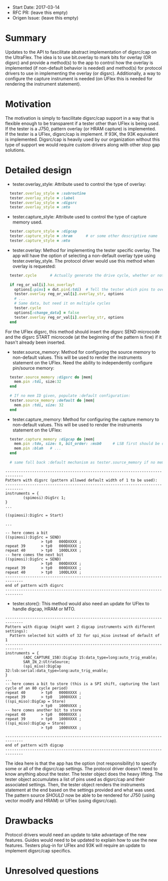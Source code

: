 - Start Date: 2017-03-14
- RFC PR: (leave this empty)
- Origen Issue: (leave this empty)

# Summary

Updates to the API to fascilitate abstract implementation of digsrc/cap
on the UltraFlex.  The idea is to use bit.overlay to mark bits for overlay 
(OR digsrc) and provide a method(s) to the app to control how the overlay 
is implemented (if non-default behavior is needed) and method(s) for
protocol drivers to use in implementing the overlay (or digsrc).  Additionally,
a way to configure the capture instrument is needed (on UFlex this is needed for 
rendering the instrument statement).

# Motivation

The motivation is simply to fascilitate digsrc/cap support in a way that is
flexible enough to be transparent if a tester other than UFlex is being
used. If the tester is a J750, pattern overlay (or HRAM capture) is implemented.  
If the tester is a UFlex, digsrc/cap is implement.  If 93K, the 93K equivalent is
implemented.  Digsrc/cap is heavily used by our organization without this type
of support we would require custom drivers along with other stop gap solutions.

# Detailed design

- tester.overlay_style:
Attribute used to control the type of overlay:
~~~ruby
  tester.overlay_style = :subroutine
  tester.overlay_style = :label
  tester.overlay_style = :digsrc
  tester.overlay_style = :mto
~~~



- tester.capture_style:
Attribute used to control the type of capture memory used.
~~~ruby
  tester.capture_style = :digcap
  tester.capture_style = :hram		# or some other descriptive name
  tester.capture_style = :mto
~~~


- tester.overlay:
Method for implementing the tester specific overlay.  The app will have the option
of selecting a non-default overlay type using tester.overlay_style.  The protocol
driver would use this method when overlay is requested:
~~~ruby
  tester.cycle		# Actually generate the drive cycle, whether or not we are going to overlay
  
  if reg_or_val[i].has_overlay?
    options[:pins] = dut.pin(:tdi)	# Tell the tester which pins to overlay
	tester.overlay reg_or_val[i].overlay_str, options
	# ...
	# Same data, but need it on multiple cycles
	tester.cycle
	options[:change_data] = false
	tester.overlay reg_or_val[i].overlay_str, options
  end
~~~
For the UFlex digsrc, this method should insert the digsrc SEND microcode and the
digsrc START microcode (at the beginning of the pattern is fine) if it hasn't already
been inserted.


- tester.source_memory:
Method for configuring the source memory to non-default values.  This will be used
to render the instruments statement on the UFlex.  Need the ability to independently
configure pin/source memory:
~~~ruby
  tester.source_memory :digsrc do |mem|
    mem.pin :tdi, size:32
  end
  
  # If no mem ID given, populate :default configuration:
  tester.source_memory :default do |mem|
    mem.pin :tdi, size: 32
  end
~~~


- tester.capture_memory:
Method for configuring the capture memory to non-default values.  This will be used
to render the instruments statement on the UFlex:
~~~ruby
  tester.capture_memory :digcap do |mem|
    mem.pin :tdo, size: 8, bit_order: :msb0		# LSB first should be default to align with register default
	mem.pin :blah	# ...
  end
  
  # same fall back :default mechanism as tester.source_memory if no mem ID provided
~~~


~~~
------------------------------------------------------------------------------
Pattern with digsrc (pattern allowed default width of 1 to be used):
------------------------------------------------------------------------------
instruments = {
        (spimosi):DigSrc 1;
}
...

((spimosi):DigSrc = Start)                                                                      

...

-- here comes a bit
((spimosi):DigSrc = SEND)                                                                       
                > tp0   000DXXXX ;
repeat 39       > tp0   000DXXXX ;
repeat 40       > tp0   100DLXXX ;
-- here comes the next bit
((spimosi):DigSrc = SEND)                                                                       
                > tp0   000DXXXX ;
repeat 39       > tp0   000DXXXX ;
repeat 40       > tp0   100DLXXX ;
------------------------------------------------------------------------------
end of pattern with digsrc
------------------------------------------------------------------------------
~~~


																 

- tester.store():
This method would also need an update for UFlex to handle digcap, HRAM or MTO.

~~~
------------------------------------------------------------------------------
Pattern with digcap (might want 2 digcap instruments with different settings):
  Pattern selected bit width of 32 for spi_miso instead of default of 1
------------------------------------------------------------------------------
instruments = {
        (ADC_CAPTURE_15B):DigCap 15:data_type=long:auto_trig_enable;
        SAR_IN_2:UltraSource;
        (spi_miso):DigCap 32:lsb:serial:data_type=long:auto_trig_enable;
}
...
-- here comes a bit to store (this is a SPI shift, capturing the last cycle of an 80 cycle period)
repeat 40       > tp0   0000XXXX ;
repeat 39       > tp0   1000XXXX ;
((spi_miso):DigCap = Store)                                                                     
                > tp0   1000VXXX ;
-- here comes another bit to store
repeat 40       > tp0   0000XXXX ;
repeat 39       > tp0   1000XXXX ;
((spi_miso):DigCap = Store)                                                                     
                > tp0   1000VXXX ;

------------------------------------------------------------------------------
end of pattern with digcap
------------------------------------------------------------------------------
~~~



The idea here is that the app has the option (not responsibility) to specify some or all of the 
digsrc/cap settings.  The protocol driver doesn't need to know anything about the tester.  The 
tester object does the heavy lifting.  The tester object accumulates a list of pins used as digsrc/cap
and their associated settings.  Then, the tester object renders the instruments statement at the end 
based on the settings provided and what was used.  The pattern source *SHOULD* now be able to be 
rendered for J750 (using vector modify and HRAM) or UFlex (using digsrc/cap).


# Drawbacks

Protocol drivers would need an update to take advantage of the new features.
Guides would need to be updated to explain how to use the new features.
Testers plug-in for UFlex and 93K will require an update to implement digsrc/cap specifics.


# Unresolved questions
